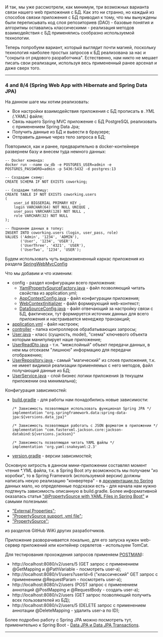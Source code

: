 И так, мы уже рассмотрели, как минимум, три возможных варианта связи нашего web приложения с БД. Как это ни странно, но 
каждый из способов связки приложения с БД приводил к тому, что мы вынуждены были переписывать код слоя репозиториев (DAO) -
базовые понятия и алгоритмы оставались классическими - реализация методов взаимодействия с БД применялись сообразно 
используемой технологии.

Теперь попробуем вариант, который выглядит почти магией, поскольку технология наиболее простых запросов к БД реализована 
за нас и "сокрыта от рядового разработчика". Естественно, нам никто не мешает писать свои реализации, используя весь 
примененный ранее арсенал и даже сверх того.
________________________________________________________________________________________________________________________
### 4 and 8/4 (Spring Web App with Hibernate and Spring Data JPA)

На данном шаге мы хотим реализовать: 
- Все настройки взаимодействия приложения с БД прописать в *.YML (*.YAML) файле;
- Связь нашего Spring MVC приложение с БД PostgreSQL реализовать с применением Spring Data Jpa;
- Получить данные из БД и вывести в браузере; 
- Отправить данные через тело запроса в БД;

Повторимся, как и ранее, предварительно в docker-контейнере развернем базу и внесем туда немного данных:

    -- Docker команда:
    docker run --name cw_db -e POSTGRES_USER=admin -e POSTGRES_PASSWORD=admin -p 5436:5432 -d postgres:13

    -- Создадим схему:
    CREATE SCHEMA IF NOT EXISTS coworking;

    -- Создадим таблицу:
    CREATE TABLE IF NOT EXISTS coworking.users
    (
        user_id BIGSERIAL PRIMARY KEY ,
        login VARCHAR(64) NOT NULL UNIQUE ,
        user_pass VARCHAR(128) NOT NULL ,
        role VARCHAR(32) NOT NULL
    );

    -- Подкинем данных в топку:
    INSERT INTO coworking.users (login, user_pass, role)
    VALUES ('Admin', '1234', 'ADMIN'),
           ('User', '1234', 'USER'),
           ('UserThree', '4321', 'USER'),
           ('UserTwo', '1234', 'USER');

Будем использовать чуть видоизмененный каркас приложения из раздела [SpringWebMvcConfig](https://github.com/JcoderPaul/Evolution_app_development/tree/master/SpringWebAppConfig/SpringWebMvcConfig)

Что мы добавим и что изменим:
- config - раздел конфигурации всего приложения:
  - [YamlPropertySourceFactory.java](https://github.com/JcoderPaul/Evolution_app_development/blob/SpringDBConnect/SpringDBConnect/SpringAppDataJPA/src/main/java/me/oldboy/config/yml_properties_reader/YamlPropertySourceFactory.java) - файл позволяющий читать свойства из application.yml;
  - [AppContextConfig.java](https://github.com/JcoderPaul/Evolution_app_development/blob/SpringDBConnect/SpringDBConnect/SpringAppDataJPA/src/main/java/me/oldboy/config/AppContextConfig.java) - файл конфигурации приложения;
  - [WebContextInitializer](https://github.com/JcoderPaul/Evolution_app_development/blob/SpringDBConnect/SpringDBConnect/SpringAppDataJPA/src/main/java/me/oldboy/config/WebContextInitializer.java) - файл формирующий web-контекст;
  - [DataSourceConfig.java](https://github.com/JcoderPaul/Evolution_app_development/blob/SpringDBConnect/SpringDBConnect/SpringAppDataJPA/src/main/java/me/oldboy/config/DataSourceConfig.java) - файл отвечающий за настройку связи с БД, фактически, тут формируется источник данных для 
всего приложения и настраивается менеджер транзакций;
- [application.yml](https://github.com/JcoderPaul/Evolution_app_development/blob/SpringDBConnect/SpringDBConnect/SpringAppDataJPA/src/main/resources/application.yml) - файл настроек;
- [controller](https://github.com/JcoderPaul/Evolution_app_development/tree/SpringDBConnect/SpringDBConnect/SpringAppDataJPA/src/main/java/me/oldboy/controller) - папка контроллеров обрабатывающих запросы;
- [User.java](https://github.com/JcoderPaul/Evolution_app_development/blob/SpringDBConnect/SpringDBConnect/SpringAppDataJPA/src/main/java/me/oldboy/entity/User.java) - класс (сущность, model), "схема" ключевого объекта которым манипулирует наше приложение;
- [UserReadDto.java](https://github.com/JcoderPaul/Evolution_app_development/blob/SpringDBConnect/SpringDBConnect/SpringAppDataJPA/src/main/java/me/oldboy/dto/UserReadDto.java) - т.н. "межслойный" объект передачи данных, в нем мы отсекаем "лишнюю" информацию для передачи отображению;
- [UserRepository.java ](https://github.com/JcoderPaul/Evolution_app_development/blob/SpringDBConnect/SpringDBConnect/SpringAppDataJPA/src/main/java/me/oldboy/repository/UserRepository.java)- самый "магический" из слоев приложения, т.к. не имеет видимой реализации применяемых с него 
методов, файл получающий данные из БД;
- [UserService.java](https://github.com/JcoderPaul/Evolution_app_development/blob/SpringDBConnect/SpringDBConnect/SpringAppDataJPA/src/main/java/me/oldboy/service/UserService.java) - слой бизнес логики приложения (в текущем приложении она минимальна);

Конфигурация зависимостей:
- [build.gradle](https://github.com/JcoderPaul/Evolution_app_development/blob/SpringDBConnect/SpringDBConnect/SpringAppDataJPA/build.gradle) - для работы нам понадобились новые зависимости:

      /* Зависимость позволяющая использовать функционал Spring JPA */
      implementation "org.springframework.data:spring-data-jpa:${versions.data_jpa}"
  
      /* Зависимость позволяющая работать с JSON форматом в приложении */
      implementation "com.fasterxml.jackson.core:jackson-databind:${versions.jackson}"

      /* Зависимость позволяющая читать YAML файлы */
      implementation 'org.yaml:snakeyaml:2.3'
  
- [version.gradle](https://github.com/JcoderPaul/Evolution_app_development/blob/SpringDBConnect/SpringDBConnect/SpringAppDataJPA/version.gradle) - версии зависимостей;

Основную хитрость в данном мини-приложении составлял момент чтения *.YML файла, т.к. в Spring Boot эту возможность мы 
получаем "из коробки", то в Spring Framework (используемой версии) должны написать некую реализацию "конвертера" - 
в [документации по Spring](https://docs.spring.io/spring-boot/docs/1.1.0.M1/reference/html/boot-features-external-config.html) 
данных мало, но определенные подсказки есть - для начала нам нужно подтянуть зависимость описанную в build.gradle. 
Более информативной оказалась статья ["@PropertySource with YAML Files in Spring Boot"](https://www.baeldung.com/spring-yaml-propertysource) 
и самыми полезными: 
- ["External Properties"](https://github.com/dkkahm/study-springfamework5/wiki/030.External-Properties);
- ["PropertySource support .yml file"](https://github.com/Andy-Shao/Gear/wiki/PropertySource-support-.yml-file);
- ["PropertySource"](https://github.com/Neethahiremath/Wiki/wiki/PropertySource);

из разделов GitHub WiKi других разработчиков.

Приложение разворачивается локально, для его запуска нужен web-сервер приложений или контейнер сервлетов - 
используем TomCat.

Для тестирования прохождения запросов применяем [POSTMAN](https://www.postman.com/)): 
- http://localhost:8080/v2/users/5 (GET запрос с применением @GetMapping и @PathVariable - посмотреть user-a);
- http://localhost:8080/v1/users?userId=6 ("классический" GET запрос с применением @RequestParam  - посмотреть user-a);
- http://localhost:8080/v2/users (POST запрос с применением аннотаций @PostMapping и @RequestBody - создать user-a);
- http://localhost:8080/v2/users (GET запрос позволяющий получить всех пользователей из БД);
- http://localhost:8080/v2/users/5 (DELETE запрос с применением аннотации @DeleteMapping - удалить user-a по ID);

Более подробно работу с Spring JPA можно посмотреть тут, применительно к Spring Boot - [Data JPA и Data JPA Transactions](https://github.com/JcoderPaul/Spring_Framework_Lessons/tree/master/Spring_part_9).
________________________________________________________________________________________________________________________